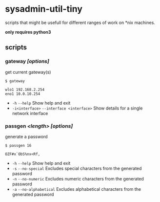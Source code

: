 # sysadmin-util-tiny
scripts that might be usefull for different ranges of work on \*nix machines.

**only requires python3**

## scripts
### gateway _\[options\]_
get current gateway(s)

`$ gateway`

```
wlo1 192.168.2.254
eno1 10.0.10.254
```
- `-h` `--help` Show help and exit
- `-i<interface>` `--interface <interface>` Show details for a single network interface

### passgen _\<length\> \[options\]_
generate a password

`$ passgen 16`
```
OZF#x`ObS%nx<Rf,
```
- `-h` `--help` Show help and exit
- `-s` `--no-special` Excludes special characters from the generated password
- `-n` `--no-numeric` Excludes numeric characters from the generated password
- `-a` `--no-alphabetical` Excludes alphabetical characters from the generated password
